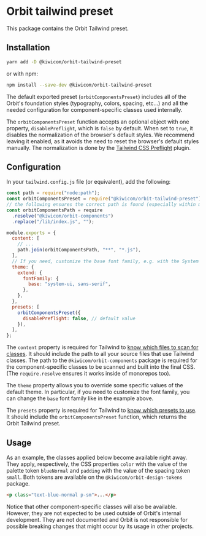 # Orbit tailwind preset

This package contains the Orbit Tailwind preset.

## Installation

```bash
yarn add -D @kiwicom/orbit-tailwind-preset
```

or with npm:

```bash
npm install --save-dev @kiwicom/orbit-tailwind-preset
```

The default exported preset (`orbitComponentsPreset`) includes all of the Orbit's foundation styles (typography, colors, spacing, etc…) and all the needed configuration for component-specific classes used internally.

The `orbitComponentsPreset` function accepts an optional object with one property, `disablePreflight`, which is `false` by default. When set to `true`, it disables the normalization of the browser's default styles. We recommend leaving it enabled, as it avoids the need to reset the browser's default styles manually. The normalization is done by the [Tailwind CSS Preflight](https://tailwindcss.com/docs/preflight) plugin.

## Configuration

In your `tailwind.config.js` file (or equivalent), add the following:

```js
const path = require("node:path");
const orbitComponentsPreset = require("@kiwicom/orbit-tailwind-preset");
// the following ensures the correct path is found (especially within monorepos)
const orbitComponentsPath = require
  .resolve("@kiwicom/orbit-components")
  .replace("/lib/index.js", "");

module.exports = {
  content: [
    // ...
    path.join(orbitComponentsPath, "**", "*.js"),
  ],
  // If you need, customize the base font family, e.g. with the System UI font stack (https://github.com/system-fonts/modern-font-stacks#system-ui)
  theme: {
    extend: {
      fontFamily: {
        base: "system-ui, sans-serif",
      },
    },
  },
  presets: [
    orbitComponentsPreset({
      disablePreflight: false, // default value
    }),
  ],
};
```

The `content` property is required for Tailwind to [know which files to scan for classes](https://tailwindcss.com/docs/content-configuration). It should include the path to all your source files that use Tailwind classes. The path to the `@kiwicom/orbit-components` package is required for the component-specific classes to be scanned and built into the final CSS. (The `require.resolve` ensures it works inside of monorepos too).

The `theme` property allows you to override some specific values of the default theme. In particular, if you need to customize the font family, you can change the `base` font family like in the example above.

The `presets` property is required for Tailwind to [know which presets to use](https://tailwindcss.com/docs/presets). It should include the `orbitComponentsPreset` function, which returns the Orbit Tailwind preset.

## Usage

As an example, the classes applied below become available right away. They apply, respectively, the CSS properties `color` with the value of the palette token `blueNormal` and `padding` with the value of the spacing token `small`. Both tokens are available on the `@kiwicom/orbit-design-tokens` package.

```html
<p class="text-blue-normal p-sm">...</p>
```

Notice that other component-specific classes will also be available. However, they are not expected to be used outside of Orbit's internal development. They are not documented and Orbit is not responsible for possible breaking changes that might occur by its usage in other projects.
